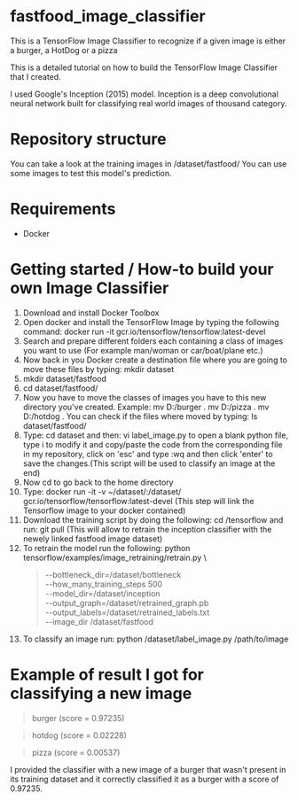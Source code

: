 # fastfood_image_classifier
This is a TensorFlow Image Classifier to recognize if a given image is either a burger, a HotDog or a pizza

This is a detailed tutorial on how to build the TensorFlow Image Classifier that I created.

I used Google's Inception (2015) model. Inception is a deep convolutional neural network built for classifying real world images of thousand category.

# Repository structure
You can take a look at the training images in /dataset/fastfood/
You can use some images to test this model's prediction. 
# Requirements
* Docker

# Getting started / How-to build your own Image Classifier
1. Download and install Docker Toolbox
2. Open docker and install the TensorFlow Image by typing the following command: docker run -it gcr.io/tensorflow/tensorflow:latest-devel
3. Search and prepare different folders each containing a class of images you want to use (For example man/woman or car/boat/plane etc.)
4. Now back in you Docker create a destination file where you are going to move these files by typing: mkdir dataset
5. mkdir dataset/fastfood
6. cd dataset/fastfood/
7. Now you have to move the classes of images you have to this new directory you've created.
Example: mv D:/burger .
         mv D:/pizza .
         mv D:/hotdog .
   You can check if the files where moved by typing: ls dataset/fastfood/
8. Type: cd dataset and then: vi label_image.py to open a blank python file, type i to modify it and copy/paste the code from the corresponding file in my repository, click on 'esc' and type :wq and then click 'enter' to save the changes.(This script will be used to classify an image at the end)
9. Now cd to go back to the home directory
10. Type: docker run -it -v ~/dataset/:/dataset/ gcr.io/tensorflow/tensorflow:latest-devel (This step will link the Tensorflow image to your docker contained)
11. Download the training script by doing the following: cd /tensorflow and run: git pull (This will allow to retrain the inception classifier with the newely linked fastfood image dataset)
12. To retrain the model run the following:
    python tensorflow/examples/image_retraining/retrain.py \
    > --bottleneck_dir=/dataset/bottleneck \
    > --how_many_training_steps 500 \
    > --model_dir=/dataset/inception \
    > --output_graph=/dataset/retrained_graph.pb \
    > --output_labels=/dataset/retrained_labels.txt \
    > --image_dir /dataset/fastfood
13. To classify an image run: python /dataset/label_image.py /path/to/image    

# Example of result I got for classifying a new image
  > burger (score = 0.97235)
  
  > hotdog (score = 0.02228)
  
  > pizza (score = 0.00537)
  
  I provided the classifier with a new image of a burger that wasn't present in its training dataset and it correctly classified it as a burger with a score of 0.97235.
